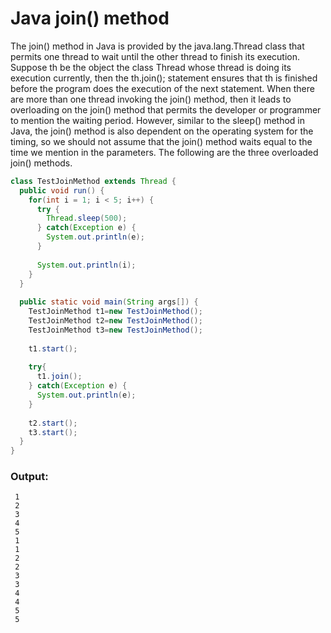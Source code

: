 # Java join() method
The join() method in Java is provided by the java.lang.Thread class that permits one thread to wait until the other thread to finish its execution. Suppose th be the object the class Thread whose thread is doing its execution currently, then the th.join(); statement ensures that th is finished before the program does the execution of the next statement. When there are more than one thread invoking the join() method, then it leads to overloading on the join() method that permits the developer or programmer to mention the waiting period. However, similar to the sleep() method in Java, the join() method is also dependent on the operating system for the timing, so we should not assume that the join() method waits equal to the time we mention in the parameters. The following are the three overloaded join() methods.

```java
class TestJoinMethod extends Thread {    
  public void run() {    
    for(int i = 1; i < 5; i++) {    
      try {    
        Thread.sleep(500);    
      } catch(Exception e) {
        System.out.println(e);
      } 
      
      System.out.println(i);    
    }    
  }  
 
  public static void main(String args[]) {    
    TestJoinMethod t1=new TestJoinMethod();    
    TestJoinMethod t2=new TestJoinMethod();    
    TestJoinMethod t3=new TestJoinMethod();    
    
    t1.start();    
    
    try{    
      t1.join();    
    } catch(Exception e) {
      System.out.println(e);
    }    
    
    t2.start();    
    t3.start();    
  }    
}    
```

### Output:

```
 1
 2
 3
 4
 5
 1
 1
 2
 2
 3
 3
 4
 4
 5
 5
```
